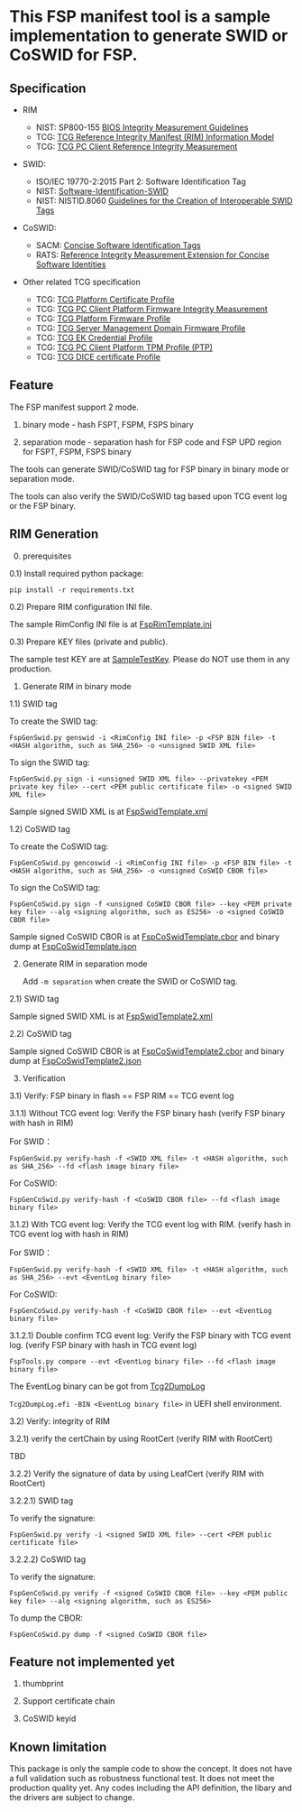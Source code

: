 # This FSP manifest tool is a sample implementation to generate SWID or CoSWID for FSP.

## Specification

   * RIM
     * NIST: SP800-155 [BIOS Integrity Measurement Guidelines](https://csrc.nist.gov/CSRC/media/Publications/sp/800-155/draft/documents/draft-SP800-155_Dec2011.pdf)
     * TCG: [TCG Reference Integrity Manifest (RIM) Information Model](https://trustedcomputinggroup.org/wp-content/uploads/TCG_RIM_Model_v1-r13_2feb20.pdf)
     * TCG: [TCG PC Client Reference Integrity Measurement](https://trustedcomputinggroup.org/wp-content/uploads/TCG_PC_Client_RIM_r0p15_15june2020.pdf)

   * SWID:
     * ISO/IEC 19770-2:2015 Part 2: Software Identification Tag
     * NIST: [Software-Identification-SWID](https://csrc.nist.gov/projects/Software-Identification-SWID)
     * NIST: NISTID.8060 [Guidelines for the Creation of Interoperable SWID Tags](https://csrc.nist.gov/publications/detail/nistir/8060/final)

   * CoSWID:
     * SACM: [Concise Software Identification Tags](https://datatracker.ietf.org/doc/draft-ietf-sacm-coswid/)
     * RATS: [Reference Integrity Measurement Extension for Concise Software Identities](https://datatracker.ietf.org/doc/draft-birkholz-rats-coswid-rim/)

   * Other related TCG specification
     * TCG: [TCG Platform Certificate Profile](https://trustedcomputinggroup.org/resource/tcg-platform-certificate-profile/)
     * TCG: [TCG PC Client Platform Firmware Integrity Measurement](https://trustedcomputinggroup.org/wp-content/uploads/TCG_PC_Client-FIM_v1r24_3feb20.pdf)
     * TCG: [TCG Platform Firmware Profile](https://trustedcomputinggroup.org/resource/pc-client-specific-platform-firmware-profile-specification/)
     * TCG: [TCG Server Management Domain Firmware Profile](https://trustedcomputinggroup.org/wp-content/uploads/TCG_ServerManagementDomainFirmwareProfile_v1p00_11aug2020.pdf)
     * TCG: [TCG EK Credential Profile](https://trustedcomputinggroup.org/resource/tcg-ek-credential-profile-for-tpm-family-2-0/)
     * TCG: [TCG PC Client Platform TPM Profile (PTP)](https://trustedcomputinggroup.org/resource/pc-client-platform-tpm-profile-ptp-specification/)
     * TCG: [TCG DICE certificate Profile](https://trustedcomputinggroup.org/wp-content/uploads/DICE-Certificate-Profiles-r01_3june2020-1.pdf)

## Feature

The FSP manifest support 2 mode.

1) binary mode - hash FSPT, FSPM, FSPS binary

2) separation mode - separation hash for FSP code and FSP UPD region for FSPT, FSPM, FSPS binary

The tools can generate SWID/CoSWID tag for FSP binary in binary mode or separation mode.

The tools can also verify the SWID/CoSWID tag based upon TCG event log or the FSP binary.

## RIM Generation

0) prerequisites

0.1) Install required python package:

   `pip install -r requirements.txt`

0.2) Prepare RIM configuration INI file.

   The sample RimConfig INI file is at [FspRimTemplate.ini](https://github.com/jyao1/FSP/blob/FspAttestation/Tools/ManifestTools/SampleConfig/FspRimTemplate.ini)

0.3) Prepare KEY files (private and public).

   The sample test KEY are at [SampleTestKey](https://github.com/jyao1/FSP/blob/FspAttestation/Tools/ManifestTools/SampleTestKey). Please do NOT use them in any production.

1) Generate RIM in binary mode

1.1) SWID tag

   To create the SWID tag:

   `FspGenSwid.py genswid -i <RimConfig INI file> -p <FSP BIN file> -t <HASH algorithm, such as SHA_256> -o <unsigned SWID XML file>`

   To sign the SWID tag:

   `FspGenSwid.py sign -i <unsigned SWID XML file> --privatekey <PEM private key file> --cert <PEM public certificate file> -o <signed SWID XML file>`

   Sample signed SWID XML is at [FspSwidTemplate.xml](https://github.com/jyao1/FSP/blob/FspAttestation/Tools/ManifestTools/SampleManifests/FspSwidTemplate.xml)

1.2) CoSWID tag

   To create the CoSWID tag:

   `FspGenCoSwid.py gencoswid -i <RimConfig INI file> -p <FSP BIN file> -t <HASH algorithm, such as SHA_256> -o <unsigned CoSWID CBOR file>`

   To sign the CoSWID tag:

   `FspGenCoSwid.py sign -f <unsigned CoSWID CBOR file> --key <PEM private key file> --alg <signing algorithm, such as ES256> -o <signed CoSWID CBOR file>`

   Sample signed CoSWID CBOR is at [FspCoSwidTemplate.cbor](https://github.com/jyao1/FSP/blob/FspAttestation/Tools/ManifestTools/SampleManifests/FspCoSwidTemplate.cbor) and binary dump at [FspCoSwidTemplate.json](https://github.com/jyao1/FSP/blob/FspAttestation/Tools/ManifestTools/SampleManifests/FspCoSwidTemplate.json)

2) Generate RIM in separation mode

   Add `-m separation` when create the SWID or CoSWID tag.

2.1) SWID tag

   Sample signed SWID XML is at [FspSwidTemplate2.xml](https://github.com/jyao1/FSP/blob/FspAttestation/Tools/ManifestTools/SampleManifests/FspSwidTemplate2.xml)

2.2) CoSWID tag

   Sample signed CoSWID CBOR is at [FspCoSwidTemplate2.cbor](https://github.com/jyao1/FSP/blob/FspAttestation/Tools/ManifestTools/SampleManifests/FspCoSwidTemplate2.cbor) and binary dump at [FspCoSwidTemplate2.json](https://github.com/jyao1/FSP/blob/FspAttestation/Tools/ManifestTools/SampleManifests/FspCoSwidTemplate2.json)

3) Verification

3.1) Verify: FSP binary in flash == FSP RIM == TCG event log

3.1.1) Without TCG event log:
   Verify the FSP binary hash (verify FSP binary with hash in RIM)

   For SWID：
   
   `FspGenSwid.py verify-hash -f <SWID XML file> -t <HASH algorithm, such as SHA_256> --fd <flash image binary file>`
   
   For CoSWID:
   
   `FspGenCoSwid.py verify-hash -f <CoSWID CBOR file> --fd <flash image binary file>`

3.1.2) With TCG event log:
   Verify the TCG event log with RIM. (verify hash in TCG event log with hash in RIM)

   For SWID：
   
   `FspGenSwid.py verify-hash -f <SWID XML file> -t <HASH algorithm, such as SHA_256> --evt <EventLog binary file>`
   
   For CoSWID:
   
   `FspGenCoSwid.py verify-hash -f <CoSWID CBOR file> --evt <EventLog binary file>`

3.1.2.1) Double confirm TCG event log:
   Verify the FSP binary with TCG event log. (verify FSP binary with hash in TCG event log)

   `FspTools.py compare --evt <EventLog binary file> --fd <flash image binary file>`

   The EventLog binary can be got from [Tcg2DumpLog](https://github.com/jyao1/EdkiiShellTool/tree/master/EdkiiShellToolPkg/Tcg2DumpLog)

   `Tcg2DumpLog.efi -BIN <EventLog binary file>` in UEFI shell environment.

3.2) Verify: integrity of RIM

3.2.1) verify the certChain by using RootCert (verify RIM with RootCert)

   TBD

3.2.2) Verify the signature of data by using LeafCert (verify RIM with RootCert)

3.2.2.1) SWID tag

   To verify the signature:

   `FspGenSwid.py verify -i <signed SWID XML file> --cert <PEM public certificate file>`

3.2.2.2) CoSWID tag

   To verify the signature:

   `FspGenCoSwid.py verify -f <signed CoSWID CBOR file> --key <PEM public key file> --alg <signing algorithm, such as ES256>`

   To dump the CBOR:

   `FspGenCoSwid.py dump -f <signed CoSWID CBOR file>`

## Feature not implemented yet

1) thumbprint

2) Support certificate chain

3) CoSWID keyid

## Known limitation
This package is only the sample code to show the concept.
It does not have a full validation such as robustness functional test. It does not meet the production quality yet.
Any codes including the API definition, the libary and the drivers are subject to change.

